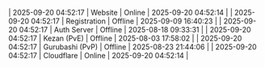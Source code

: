 | 2025-09-20 04:52:17 | Website | Online | 2025-09-20 04:52:14 |
| 2025-09-20 04:52:17 | Registration | Offline | 2025-09-09 16:40:23 |
| 2025-09-20 04:52:17 | Auth Server | Offline | 2025-08-18 09:33:31 |
| 2025-09-20 04:52:17 | Kezan (PvE) | Offline | 2025-08-03 17:58:02 |
| 2025-09-20 04:52:17 | Gurubashi (PvP) | Offline | 2025-08-23 21:44:06 |
| 2025-09-20 04:52:17 | Cloudflare | Online | 2025-09-20 04:52:14 |
